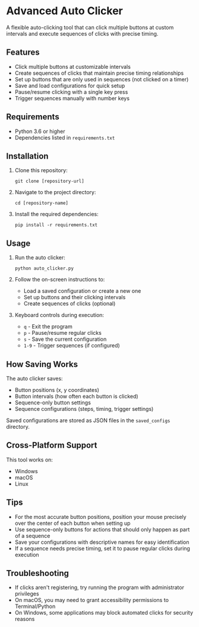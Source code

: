 # Advanced Auto Clicker

A flexible auto-clicking tool that can click multiple buttons at custom intervals and execute sequences of clicks with precise timing.

## Features

- Click multiple buttons at customizable intervals
- Create sequences of clicks that maintain precise timing relationships
- Set up buttons that are only used in sequences (not clicked on a timer)
- Save and load configurations for quick setup
- Pause/resume clicking with a single key press
- Trigger sequences manually with number keys

## Requirements

- Python 3.6 or higher
- Dependencies listed in `requirements.txt`

## Installation

1. Clone this repository:
   ```
   git clone [repository-url]
   ```

2. Navigate to the project directory:
   ```
   cd [repository-name]
   ```

3. Install the required dependencies:
   ```
   pip install -r requirements.txt
   ```

## Usage

1. Run the auto clicker:
   ```
   python auto_clicker.py
   ```

2. Follow the on-screen instructions to:
   - Load a saved configuration or create a new one
   - Set up buttons and their clicking intervals
   - Create sequences of clicks (optional)

3. Keyboard controls during execution:
   - `q` - Exit the program
   - `p` - Pause/resume regular clicks
   - `s` - Save the current configuration
   - `1-9` - Trigger sequences (if configured)

## How Saving Works

The auto clicker saves:
- Button positions (x, y coordinates)
- Button intervals (how often each button is clicked)
- Sequence-only button settings
- Sequence configurations (steps, timing, trigger settings)

Saved configurations are stored as JSON files in the `saved_configs` directory.

## Cross-Platform Support

This tool works on:
- Windows
- macOS
- Linux

## Tips

- For the most accurate button positions, position your mouse precisely over the center of each button when setting up
- Use sequence-only buttons for actions that should only happen as part of a sequence
- Save your configurations with descriptive names for easy identification
- If a sequence needs precise timing, set it to pause regular clicks during execution

## Troubleshooting

- If clicks aren't registering, try running the program with administrator privileges
- On macOS, you may need to grant accessibility permissions to Terminal/Python
- On Windows, some applications may block automated clicks for security reasons
